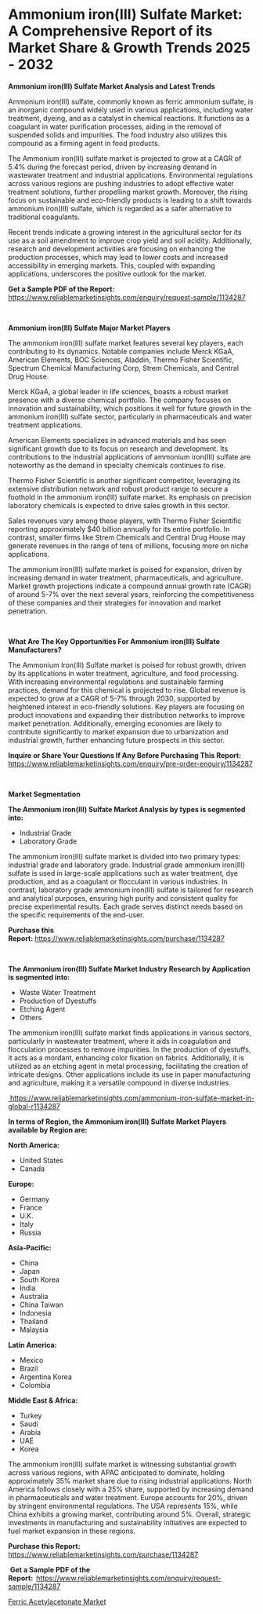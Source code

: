 <p><h1>Ammonium iron(III) Sulfate Market: A Comprehensive Report of its Market Share & Growth Trends 2025 - 2032</h1></p><p><strong>Ammonium iron(III) Sulfate Market Analysis and Latest Trends</strong></p>
<p><p>Ammonium iron(III) sulfate, commonly known as ferric ammonium sulfate, is an inorganic compound widely used in various applications, including water treatment, dyeing, and as a catalyst in chemical reactions. It functions as a coagulant in water purification processes, aiding in the removal of suspended solids and impurities. The food industry also utilizes this compound as a firming agent in food products.</p><p>The Ammonium iron(III) sulfate market is projected to grow at a CAGR of 5.4% during the forecast period, driven by increasing demand in wastewater treatment and industrial applications. Environmental regulations across various regions are pushing industries to adopt effective water treatment solutions, further propelling market growth. Moreover, the rising focus on sustainable and eco-friendly products is leading to a shift towards ammonium iron(III) sulfate, which is regarded as a safer alternative to traditional coagulants.</p><p>Recent trends indicate a growing interest in the agricultural sector for its use as a soil amendment to improve crop yield and soil acidity. Additionally, research and development activities are focusing on enhancing the production processes, which may lead to lower costs and increased accessibility in emerging markets. This, coupled with expanding applications, underscores the positive outlook for the market.</p></p>
<p><strong>Get a Sample PDF of the Report:&nbsp;</strong> <a href="https://www.reliablemarketinsights.com/enquiry/request-sample/1134287?utm_campaign=3361&utm_medium=2&utm_source=Github&utm_content=ia&utm_term=25032025&utm_id=ammonium-ironiii-sulfate">https://www.reliablemarketinsights.com/enquiry/request-sample/1134287</a></p>
<p>&nbsp;</p>
<p><strong>Ammonium iron(III) Sulfate Major Market Players</strong></p>
<p><p>The ammonium iron(III) sulfate market features several key players, each contributing to its dynamics. Notable companies include Merck KGaA, American Elements, BOC Sciences, Aladdin, Thermo Fisher Scientific, Spectrum Chemical Manufacturing Corp, Strem Chemicals, and Central Drug House.</p><p>Merck KGaA, a global leader in life sciences, boasts a robust market presence with a diverse chemical portfolio. The company focuses on innovation and sustainability, which positions it well for future growth in the ammonium iron(III) sulfate sector, particularly in pharmaceuticals and water treatment applications.</p><p>American Elements specializes in advanced materials and has seen significant growth due to its focus on research and development. Its contributions to the industrial applications of ammonium iron(III) sulfate are noteworthy as the demand in specialty chemicals continues to rise.</p><p>Thermo Fisher Scientific is another significant competitor, leveraging its extensive distribution network and robust product range to secure a foothold in the ammonium iron(III) sulfate market. Its emphasis on precision laboratory chemicals is expected to drive sales growth in this sector.</p><p>Sales revenues vary among these players, with Thermo Fisher Scientific reporting approximately $40 billion annually for its entire portfolio. In contrast, smaller firms like Strem Chemicals and Central Drug House may generate revenues in the range of tens of millions, focusing more on niche applications.</p><p>The ammonium iron(III) sulfate market is poised for expansion, driven by increasing demand in water treatment, pharmaceuticals, and agriculture. Market growth projections indicate a compound annual growth rate (CAGR) of around 5-7% over the next several years, reinforcing the competitiveness of these companies and their strategies for innovation and market penetration.</p></p>
<p>&nbsp;</p>
<p><strong>What Are The Key Opportunities For Ammonium iron(III) Sulfate Manufacturers?</strong></p>
<p><p>The Ammonium Iron(III) Sulfate market is poised for robust growth, driven by its applications in water treatment, agriculture, and food processing. With increasing environmental regulations and sustainable farming practices, demand for this chemical is projected to rise. Global revenue is expected to grow at a CAGR of 5-7% through 2030, supported by heightened interest in eco-friendly solutions. Key players are focusing on product innovations and expanding their distribution networks to improve market penetration. Additionally, emerging economies are likely to contribute significantly to market expansion due to urbanization and industrial growth, further enhancing future prospects in this sector.</p></p>
<p><strong>Inquire or Share Your Questions If Any Before Purchasing This Report:</strong> <a href="https://www.reliablemarketinsights.com/enquiry/pre-order-enquiry/1134287?utm_campaign=3361&utm_medium=2&utm_source=Github&utm_content=ia&utm_term=25032025&utm_id=ammonium-ironiii-sulfate">https://www.reliablemarketinsights.com/enquiry/pre-order-enquiry/1134287</a></p>
<p>&nbsp;</p>
<p><strong>Market Segmentation</strong></p>
<p><strong>The Ammonium iron(III) Sulfate Market Analysis by types is segmented into:</strong></p>
<p><ul><li>Industrial Grade</li><li>Laboratory Grade</li></ul></p>
<p><p>The ammonium iron(III) sulfate market is divided into two primary types: industrial grade and laboratory grade. Industrial grade ammonium iron(III) sulfate is used in large-scale applications such as water treatment, dye production, and as a coagulant or flocculant in various industries. In contrast, laboratory grade ammonium iron(III) sulfate is tailored for research and analytical purposes, ensuring high purity and consistent quality for precise experimental results. Each grade serves distinct needs based on the specific requirements of the end-user.</p></p>
<p><strong>Purchase this Report:&nbsp;</strong><a href="https://www.reliablemarketinsights.com/purchase/1134287?utm_campaign=3361&utm_medium=2&utm_source=Github&utm_content=ia&utm_term=25032025&utm_id=ammonium-ironiii-sulfate">https://www.reliablemarketinsights.com/purchase/1134287</a></p>
<p>&nbsp;</p>
<p><strong>The Ammonium iron(III) Sulfate Market Industry Research by Application is segmented into:</strong></p>
<p><ul><li>Waste Water Treatment</li><li>Production of Dyestuffs</li><li>Etching Agent</li><li>Others</li></ul></p>
<p><p>The ammonium iron(III) sulfate market finds applications in various sectors, particularly in wastewater treatment, where it aids in coagulation and flocculation processes to remove impurities. In the production of dyestuffs, it acts as a mordant, enhancing color fixation on fabrics. Additionally, it is utilized as an etching agent in metal processing, facilitating the creation of intricate designs. Other applications include its use in paper manufacturing and agriculture, making it a versatile compound in diverse industries.</p></p>
<p><a href="https://www.reliablemarketinsights.com/ammonium-iron-sulfate-market-in-global-r1134287?utm_campaign=3361&utm_medium=2&utm_source=Github&utm_content=ia&utm_term=25032025&utm_id=ammonium-ironiii-sulfate">&nbsp;https://www.reliablemarketinsights.com/ammonium-iron-sulfate-market-in-global-r1134287</a></p>
<p><strong>In terms of Region, the Ammonium iron(III) Sulfate Market Players available by Region are:</strong></p>
<p>
    <p> <strong> North America: </strong>
        <ul>
            <li>United States</li>
            <li>Canada</li>
        </ul>
        </p> 
    <p> <strong> Europe: </strong>
        <ul>
            <li>Germany</li>
            <li>France</li>
            <li>U.K.</li>
            <li>Italy</li>
            <li>Russia</li>
        </ul>
        </p> 
    <p> <strong> Asia-Pacific: </strong>
        <ul>
            <li>China</li>
            <li>Japan</li>
            <li>South Korea</li>
            <li>India</li>
            <li>Australia</li>
            <li>China Taiwan</li>
            <li>Indonesia</li>
            <li>Thailand</li>
            <li>Malaysia</li>
        </ul>
        </p> 
    <p> <strong> Latin America: </strong>
        <ul>
            <li>Mexico</li>
            <li>Brazil</li>
            <li>Argentina Korea</li>
            <li>Colombia</li>
        </ul>
        </p> 
    <p> <strong> Middle East & Africa: </strong>
        <ul>
            <li>Turkey</li>
            <li>Saudi</li>
            <li>Arabia</li>
            <li>UAE</li>
            <li>Korea</li>
        </ul>
    </p>
    </p>
<p><p>The ammonium iron(III) sulfate market is witnessing substantial growth across various regions, with APAC anticipated to dominate, holding approximately 35% market share due to rising industrial applications. North America follows closely with a 25% share, supported by increasing demand in pharmaceuticals and water treatment. Europe accounts for 20%, driven by stringent environmental regulations. The USA represents 15%, while China exhibits a growing market, contributing around 5%. Overall, strategic investments in manufacturing and sustainability initiatives are expected to fuel market expansion in these regions.</p></p>
<p><strong>Purchase this Report: </strong><a href="https://www.reliablemarketinsights.com/purchase/1134287?utm_campaign=3361&utm_medium=2&utm_source=Github&utm_content=ia&utm_term=25032025&utm_id=ammonium-ironiii-sulfate">https://www.reliablemarketinsights.com/purchase/1134287</a></p>
<p>&nbsp;<strong>Get a Sample PDF of the Report:&nbsp;&nbsp;</strong><a href="https://www.reliablemarketinsights.com/enquiry/request-sample/1134287?utm_campaign=3361&utm_medium=2&utm_source=Github&utm_content=ia&utm_term=25032025&utm_id=ammonium-ironiii-sulfate">https://www.reliablemarketinsights.com/enquiry/request-sample/1134287</a></p>
<p><strong></strong></p>
<p><p><a href="https://github.com/mudgeadamsvx/Market-Research-Report-List-1/blob/main/ferric-acetylacetonate-market.md?utm_campaign=3361&utm_medium=2&utm_source=Github&utm_content=ia&utm_term=25032025&utm_id=ammonium-ironiii-sulfate">Ferric Acetylacetonate Market</a></p></p>